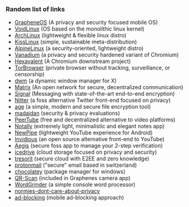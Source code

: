 ### Random list of links

* [GrapheneOS](https://grapheneos.org/) (A privacy and security focused mobile OS)
* [VoidLinux](https://voidlinux.org/) (OS based on the monolithic linux kernel)
* [ArchLinux](https://archlinux.org/) (lightweight & flexible linux distro)
* [KissLinux](https://kisslinux.org/) (simple, sustainable meta-distribution)
* [AlpineLinux](https://www.alpinelinux.org/) (a security-oriented, lightweight distro)
* [Vanadium](https://github.com/GrapheneOS/Vanadium) (a privacy and security hardened variant of Chromium)
* [Hexavalent](https://github.com/Hexavalent-Browser/Hexavalent) (A Chromium downstream project)
* [TorBrowser](https://www.torproject.org/) (private browser without tracking, surveillance, or censorship)
* [dwm](https://dwm.suckless.org/) (a dynamic window manager for X)
* [Matrix](https://matrix.org/) (An open network for secure, decentralized communication)
* [Signal](https://www.signal.org/de/) (Messaging with state-of-the-art end-to-end encryption)
* [Nitter](https://nitter.net/about) (a foss alternative Twitter front-end focused on privacy)
* [age](https://github.com/FiloSottile/age) (a simple, modern and secure file encryption tool)
* [madaidan](https://madaidans-insecurities.github.io/index.html) (security & privacy evaluations)
* [PeerTube](https://joinpeertube.org/faq) (free and decentralized alternative to video platforms)
* [Notally](https://github.com/OmGodse/Notally) (extremely light, minimalistic and elegant notes app)
* [NewPipe](https://newpipe.net/) (lightweight YouTube experience for Android)
* [Invidious](https://invidious.io/) (an open source alternative front-end to YouTube)
* [Aegis](https://getaegis.app/) (secure foss app to manage your 2-step verification)
* [icedrive](https://icedrive.net/) (cloud storage focused on privacy and security)
* [tresorit](https://tresorit.com/) (secure cloud with E2EE and zero knowledge)
* [protonmail](https://protonmail.com/) ("secure" email based in switzerland)
* [chocolatey](https://chocolatey.org/why-chocolatey) (package manager for windows)
* [QR-Scan](https://grapheneos.org/usage#grapheneos-camera-app) (included in Graphenes camera app)
* [WordGrinder](https://github.com/davidgiven/wordgrinder) (a simple console word processor)
* [normies-dont-care-about-privacy](https://gist.github.com/joepie91/6a5f50b27965c711436f5b566f97960d)
* [ad-blocking](https://grapheneos.org/faq#ad-blocking) (mobile ad-blocking approach)
